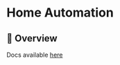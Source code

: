 # Home Automation

## :book: Overview

Docs available [here](https://vladimir-babichev.github.io/gitops-argocd/)
